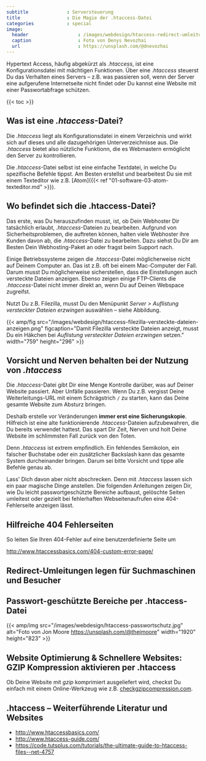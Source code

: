 ```yaml
---
subtitle              : Serversteuerung
title                 : Die Magie der .htaccess-Datei
categories            : special
image:
  header                  : /images/webdesign/htaccess-redirect-umleitungen.jpg
  caption                 : Foto von Denys Nevozhai
  url                     : https://unsplash.com/@dnevozhai
---
```

Hypertext Access, häufig abgekürzt als *.htaccess*, ist eine Konfigurationsdatei mit mächtigen Funktionen. Über eine *.htaccess* steuerst Du das Verhalten eines Servers – z.B. was passieren soll, wenn der Server eine aufgerufene Internetseite nicht findet oder Du kannst eine Website mit einer Passwortabfrage schützen.
<!-- readmore -->

{{< toc >}}

## Was ist eine *.htaccess*-Datei?

Die *.htaccess* liegt als Konfigurationsdatei in einem Verzeichnis und wirkt sich auf dieses und alle dazugehörigen Unterverzeichnisse aus. Die *.htaccess* bietet also nützliche Funktionn, die es Webmastern ermöglicht den Server zu kontrollieren.

Die *.htaccess*-Datei selbst ist eine einfache Textdatei, in welche Du spezifische Befehle tippst. Am Besten erstellst und bearbeitest Du sie mit einem Texteditor wie z.B. [Atom]({{< ref "01-software-03-atom-texteditor.md" >}}).

## Wo befindet sich die .htaccess-Datei?

Das erste, was Du herauszufinden musst, ist, ob Dein Webhoster Dir tatsächlich erlaubt, *.htaccess*-Dateien zu bearbeiten. Aufgrund von Sicherheitsproblemen, die auftreten können, halten viele Webhoster ihre Kunden davon ab, die *.htaccess*-Datei zu bearbeiten. Dazu siehst Du Dir am Besten Dein Webhosting-Paket an oder fragst beim Support nach.

Einige Betriebssysteme zeigen die *.htaccess*-Datei möglicherweise nicht auf Deinem Computer an. Das ist z.B. oft bei einem Mac-Computer der Fall. Darum musst Du möglicherweise sicherstellen, dass die Einstellungen auch versteckte Dateien anzeigen. Ebenso zeigen einige FTP-Clients die *.htaccess*-Datei nicht immer direkt an, wenn Du auf Deinen Webspace zugreifst.

Nutzt Du z.B. Filezilla, musst Du den Menüpunkt *Server > Auflistung versteckter Dateien erzwingen* auswählen – siehe Abbildung.

{{< amp/fig src="/images/webdesign/htaccess-filezilla-versteckte-dateien-anzeigen.png" figcaption="Damit Filezilla versteckte Dateien anzeigt, musst Du ein Häkchen bei *Auflistung versteckter Dateien erzwingen* setzen." width="759" height="296" >}}

## Vorsicht und Nerven behalten bei der Nutzung von *.htaccess*

Die *.htaccess*-Datei gibt Dir eine Menge Kontrolle darüber, was auf Deiner Website passiert. Aber Unfälle passieren. Wenn Du z.B. vergisst Deine Weiterleitungs-URL mit einem Schrägstrich `/` zu starten, kann das Deine gesamte Website zum Absturz bringen.

Deshalb erstelle vor Veränderungen **immer erst eine Sicherungskopie**. Hilfreich ist eine alte funktionierende *.htaccess*-Dateien aufzubewahren, die Du bereits verwendet hattest. Das spart Dir Zeit, Nerven und holt Deine Website im schlimmsten Fall zurück von den Toten.

Denn *.htaccess* ist extrem empfindlich. Ein fehlendes Semikolon, ein falscher Buchstabe oder ein zusätzlicher Backslash kann das gesamte System durcheinander bringen. Darum sei bitte Vorsicht und tippe alle Befehle genau ab.

Lass' Dich davon aber nicht abschrecken. Denn mit *.htaccess* lassen sich ein paar magische Dinge anstellen. Die folgenden Anleitungen zeigen Dir, wie Du leicht passwortgeschützte Bereiche aufbaust, gelöschte Seiten umleitest oder gezielt bei fehlerhaften Webseitenaufrufen eine 404-Fehlerseite anzeigen lässt.

## Hilfreiche 404 Fehlerseiten

So leiten Sie Ihren 404-Fehler auf eine benutzerdefinierte Seite um

http://www.htaccessbasics.com/404-custom-error-page/

## Redirect-Umleitungen legen für Suchmaschinen und Besucher

## Passwort-geschützte Bereiche per .htaccess-Datei

{{< amp/img src="/images/webdesign/htaccess-passwortschutz.jpg" alt="Foto von Jon Moore https://unsplash.com/@thejmoore" width="1920" height="823" >}}

## Website Optimierung & Schnellere Websites: GZIP Kompression aktivieren per .htaccess

Ob Deine Website mit _gzip_ komprimiert ausgeliefert wird, checkst Du einfach mit einem Online-Werkzeug wie z.B. [checkgzipcompression.com](https://checkgzipcompression.com/).

## .htaccess – Weiterführende Literatur und Websites

* <http://www.htaccessbasics.com/>
* <http://www.htaccess-guide.com/>
* <https://code.tutsplus.com/tutorials/the-ultimate-guide-to-htaccess-files--net-4757>
